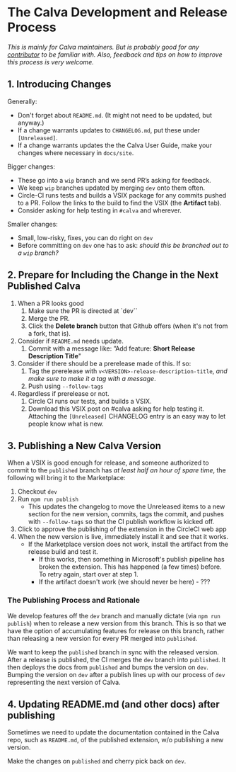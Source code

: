 # The Calva Development and Release Process

_This is mainly for Calva maintainers. But is probably good for any [contributor](https://github.com/BetterThanTomorrow/calva/wiki/How-to-Contribute) to be familiar with. Also, feedback and tips on how to improve this process is very welcome._

## 1. Introducing Changes

Generally:

* Don't forget about `README.md`. (It might not need to be updated, but anyway.)
* If a change warrants updates to `CHANGELOG.md`, put these under `[Unreleased]`.
* If a change warrants updates the the Calva User Guide, make your changes where necessary in `docs/site`. 

Bigger changes:

* These go into a `wip` branch and we send PR’s asking for feedback.
* We keep `wip` branches updated by merging  `dev` onto them often.
* Circle-CI runs tests and builds a VSIX package for any commits pushed to a PR. Follow the links to the build to find the VSIX (the **Artifact** tab).
* Consider asking for help testing in `#calva` and wherever.

Smaller changes:

* Small, low-risky, fixes, you can do right on `dev`
* Before committing on `dev` one has to ask: _should this be branched out to a `wip` branch?_

## 2. Prepare for Including the Change in the Next Published Calva

1. When a PR looks good
   1. Make sure the PR is directed at `dev``
   1. Merge the PR.
   1. Click the **Delete branch** button that Github offers (when it's not from a fork, that is).
1. Consider if `README.md` needs update.
   1. Commit with a message like: ”Add feature: **Short Release Description Title**"
1. Consider if there should be a prerelease made of this. If so:
   1. Tag the prerelease with `v<VERSION>-release-description-title`, _and make sure to make it a tag with a message_.
   1. Push using `--follow-tags`
1. Regardless if prerelease or not.
   1. Circle CI runs our tests, and builds a VSIX.
   1. Download this VSIX post on #calva asking for help testing it. Attaching the `[Unreleased]` CHANGELOG entry is an easy way to let people know what is new.

## 3. Publishing a New Calva Version

When a VSIX is good enough for release, and someone authorized to commit to the `published` branch has _at least half an hour of spare time_, the following will bring it to the Marketplace:

1. Checkout `dev`
1. Run `npm run publish`
   * This updates the changelog to move the Unreleased items to a new section for the new version, commits, tags the commit, and pushes with `--follow-tags` so that the CI publish workflow is kicked off.
1. Click to approve the publishing of the extension in the CircleCI web app
1. When the new version is live, immediately install it and see that it works.
   * If the Marketplace version does not work, install the artifact from the release build and test it.
      * If this works, then something in Microsoft's publish pipeline has broken the extension. This has happened (a few times) before. To retry again, start over at step 1.
      * If the artifact doesn't work (we should never be here) - ???

### The Publishing Process and Rationale

We develop features off the `dev` branch and manually dictate (via `npm run publish`) when to release a new version from this branch. This is so that we have the option of accumulating features for release on this branch, rather than releasing a new version for every PR merged into `published`.

We want to keep the `published` branch in sync with the released version. After a release is published, the CI merges the `dev` branch into `published`. It then deploys the docs from `published` and bumps the version on `dev`. Bumping the version on `dev` after a publish lines up with our process of `dev` representing the next version of Calva.

## 4. Updating README.md (and other docs) after publishing

Sometimes we need to update the documentation contained in the Calva repo, such as `README.md`, of the published extension, w/o publishing a new version.

Make the changes on `published` and cherry pick back on `dev`.
